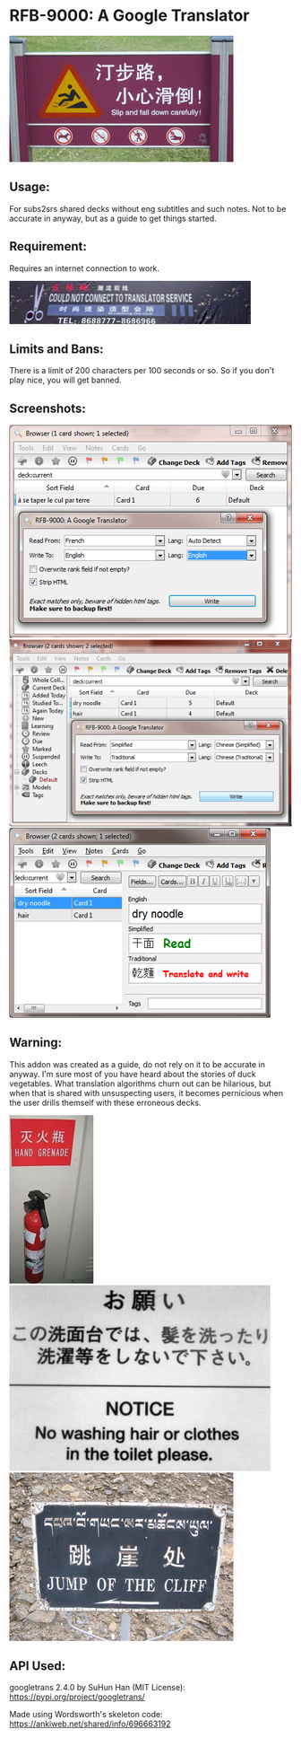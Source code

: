 # RFB-9000: A Google Translator

<img src="https://github.com/lovac42/RFB9000/blob/master/examples/slipNfall.jpg?raw=true" />


## Usage:
For subs2srs shared decks without eng subtitles and such notes. Not to be accurate in anyway, but as a guide to get things started.


## Requirement:
Requires an internet connection to work.

<img src="https://github.com/lovac42/RFB9000/blob/master/examples/net.png?raw=true" />  

## Limits and Bans:
There is a limit of 200 characters per 100 seconds or so. So if you don't play nice, you will get banned.


## Screenshots:

<img src="https://github.com/lovac42/RFB9000/blob/master/screenshots/dialog1.png?raw=true" />  

<img src="https://github.com/lovac42/RFB9000/blob/master/screenshots/dialog2.png?raw=true" />  

<img src="https://github.com/lovac42/RFB9000/blob/master/screenshots/trans.png?raw=true" />  


## Warning:
This addon was created as a guide, do not rely on it to be accurate in anyway. I'm sure most of you have heard about the stories of duck vegetables. What translation algorithms churn out can be hilarious, but when that is shared with unsuspecting users, it becomes pernicious when the user drills themself with these erroneous decks.

<img src="https://github.com/lovac42/RFB9000/blob/master/examples/handGrenade.jpg?raw=true" /><img src="https://github.com/lovac42/RFB9000/blob/master/examples/toilet.jpg?raw=true" /><img src="https://github.com/lovac42/RFB9000/blob/master/examples/cliff.jpg?raw=true" />  


## API Used:
googletrans 2.4.0 by SuHun Han (MIT License): https://pypi.org/project/googletrans/  

Made using Wordsworth's skeleton code: https://ankiweb.net/shared/info/696663192  
